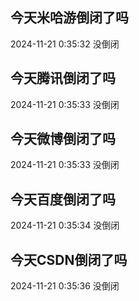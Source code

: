 ## 今天米哈游倒闭了吗

2024-11-21 0:35:32 没倒闭

## 今天腾讯倒闭了吗

2024-11-21 0:35:33 没倒闭

## 今天微博倒闭了吗

2024-11-21 0:35:33 没倒闭

## 今天百度倒闭了吗

2024-11-21 0:35:34 没倒闭

## 今天CSDN倒闭了吗

2024-11-21 0:35:36 没倒闭

